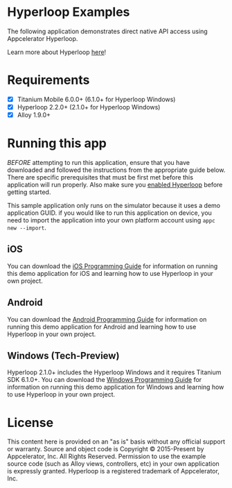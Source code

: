 # Hyperloop Examples

The following application demonstrates direct native API access using Appcelerator Hyperloop.

Learn more about Hyperloop [here](http://www.appcelerator.com/mobile-app-development-products/hyperloop/)!

# Requirements

- [x] Titanium Mobile 6.0.0+ (6.1.0+ for Hyperloop Windows)
- [x] Hyperloop 2.2.0+ (2.1.0+ for Hyperloop Windows)
- [x] Alloy 1.9.0+

# Running this app

*BEFORE* attempting to run this application, ensure that you have downloaded and followed the instructions from the appropriate guide below. There are specific prerequisites that must be first met before this application will run properly. Also make sure you [enabled Hyperloop](http://docs.appcelerator.com/platform/latest/#!/guide/Enabling_Hyperloop) before getting started.

This sample application only runs on the simulator because it uses a demo application GUID. if you would like to run this application on device, you need to import the application into your own platform account using `appc new --import`.

## iOS

You can download the [iOS Programming Guide](http://docs.appcelerator.com/platform/latest/#!/guide/iOS_Hyperloop_Programming_Guide) for information on running this demo application for iOS and learning how to use Hyperloop in your own project.

## Android

You can download the [Android Programming Guide](http://docs.appcelerator.com/platform/latest/#!/guide/Android_Hyperloop_Programming_Guide) for information on running this demo application for Android and learning how to use Hyperloop in your own project.

## Windows (Tech-Preview)

Hyperloop 2.1.0+ includes the Hyperloop Windows and it requires Titanium SDK 6.1.0+.
You can download the [Windows Programming Guide](http://docs.appcelerator.com/platform/latest/#!/guide/Windows_Hyperloop_Programming_Guide) for information on running this demo application for Windows and learning how to use Hyperloop in your own project.

# License

This content here is provided on an "as is" basis without any official support or warranty. Source and object code is Copyright &copy; 2015-Present by Appcelerator, Inc. All Rights Reserved. Permission to use the example source code (such as Alloy views, controllers, etc) in your own application is expressly granted. Hyperloop is a registered trademark of Appcelerator, Inc. 
